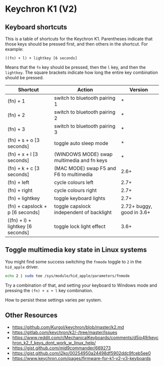 # Keychron K1 (V2)

## Keyboard shortcuts

This is a table of shortcuts for the Keychron K1.
Parentheses indicate that those keys should be pressed first, and then others in the shortcut. For example:

    ((fn) + l) + lightkey [6 seconds]

Means that the `fn` key should be pressed, then the `l` key, and then the `lightkey`.
The square brackets indicate how long the entire key combination should be pressed.

|              Shortcut             |                   Action                   |          Version          |
|-----------------------------------|--------------------------------------------|---------------------------|
| (fn) + 1                          | switch to bluetooth pairing 1              | *                         |
| (fn) + 2                          | switch to bluetooth pairing 2              | *                         |
| (fn) + 3                          | switch to bluetooth pairing 3              | *                         |
| (fn) + s + o [3 seconds]          | toggle auto sleep mode                     | *                         |
| (fn) + x + l [3 seconds]          | (WINDOWS MODE) swap multimedia and fn keys | *                         |
| (fn) + k + c [3 seconds]          | (MAC MODE) swap F5 and F6 to multimedia    | 2.6+                      |
| (fn) + left                       | cycle colours left                         | 2.7+                      |
| (fn) + right                      | cycle colours right                        | 2.7+                      |
| (fn) + lightkey                   | toggle keyboard lights                     | 2.7+                      |
| (fn) + capslock + p [6 seconds]   | toggle capslock independent of backlight   | 2.72+ buggy, good in 3.6+ |
| ((fn) + l) + lightkey [6 seconds] | toggle lock light effect                   | 3.6+                      |

## Toggle multimedia key state in Linux systems

You might find some success switching the `fnmode` toggle to `2` in the `hid_apple` driver.

```bash
echo 2 | sudo tee /sys/module/hid_apple/parameters/fnmode
```

Try a combination of that, and setting your keyboard to Windows mode and pressing the `(fn) + x + l` key combination.

How to persist these settings varies per system.

## Other Resources

* https://github.com/Kurgol/keychron/blob/master/k2.md
* https://gitlab.com/keychron/k2/-/tree/master/Issues
* https://www.reddit.com/r/MechanicalKeyboards/comments/d5io49/keychron_k2_f_keys_dont_work_w_linux_help/
* https://gist.github.com/mid9commander/669273
* https://gist.github.com/j2ko/00254950a24498df5902ddc9fceb5ee0
* https://www.keychron.com/pages/firmware-for-k1-v2-v3-keyboards

